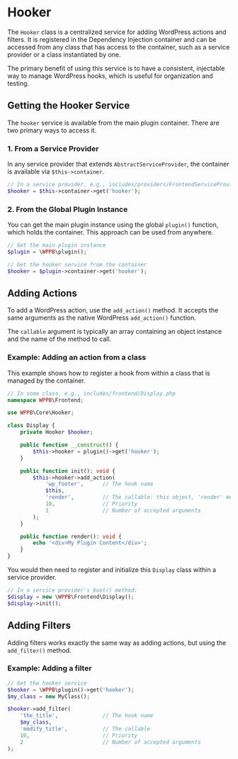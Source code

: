 # Hooker

The `Hooker` class is a centralized service for adding WordPress actions and filters. It is registered in the Dependency Injection container and can be accessed from any class that has access to the container, such as a service provider or a class instantiated by one.

The primary benefit of using this service is to have a consistent, injectable way to manage WordPress hooks, which is useful for organization and testing.

## Getting the Hooker Service

The `hooker` service is available from the main plugin container. There are two primary ways to access it.

### 1. From a Service Provider

In any service provider that extends `AbstractServiceProvider`, the container is available via `$this->container`.

```php
// In a service provider, e.g., includes/providers/FrontendServiceProvider.php
$hooker = $this->container->get('hooker');
```

### 2. From the Global Plugin Instance

You can get the main plugin instance using the global `plugin()` function, which holds the container. This approach can be used from anywhere.

```php
// Get the main plugin instance
$plugin = \WPPB\plugin();

// Get the hooker service from the container
$hooker = $plugin->container->get('hooker');
```

## Adding Actions

To add a WordPress action, use the `add_action()` method. It accepts the same arguments as the native WordPress `add_action()` function.

The `callable` argument is typically an array containing an object instance and the name of the method to call.

### Example: Adding an action from a class

This example shows how to register a hook from within a class that is managed by the container.

```php
// In some class, e.g., includes/frontend/Display.php
namespace WPPB\Frontend;

use WPPB\Core\Hooker;

class Display {
    private Hooker $hooker;

    public function __construct() {
        $this->hooker = plugin()->get('hooker');
    }

    public function init(): void {
        $this->hooker->add_action(
            'wp_footer',      // The hook name
            $this,
            'render',         // The callable: this object, 'render' method
            10,               // Priority
            1                 // Number of accepted arguments
        );
    }

    public function render(): void {
        echo '<div>My Plugin Content</div>';
    }
}
```

You would then need to register and initialize this `Display` class within a service provider.

```php
// In a service provider's boot() method:
$display = new \WPPB\Frontend\Display();
$display->init();
```

## Adding Filters

Adding filters works exactly the same way as adding actions, but using the `add_filter()` method.

### Example: Adding a filter

```php
// Get the hooker service
$hooker = \WPPB\plugin()->get('hooker');
$my_class = new MyClass();

$hooker->add_filter(
    'the_title',              // The hook name
    $my_class,
    'modify_title',           // The callable
    10,                       // Priority
    2                         // Number of accepted arguments
);
```
